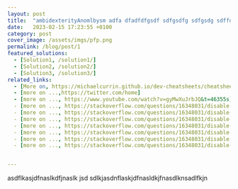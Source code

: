 ```yaml
---
layout: post
title:  "ambidexterityAnomlbysm adfa dfadfdfgsdf sdfgsdfg sdfgsdg sdffdg sdfd "
date:   2023-02-15 17:23:55 +0100
category: post
cover_image: /assets/imgs/pfp.png
permalink: /blog/post/1
featured_solutions:
  - [Solution1, /solution1/]
  - [Solution2, /solution2/]
  - [Solution3, /solution3/]
related_links:
  - [More on, https://michaelcurrin.github.io/dev-cheatsheets/cheatsheets/jekyll/liquid/conditionals/non-empty.html]
  - [more on ...,https://twitter.com/home]
  - [more on ..., https://www.youtube.com/watch?v=gyMwXuJrbJQ&t=46355s]
  - [more on ..., https://stackoverflow.com/questions/16348031/disable-scrolling-when-touch-moving-certain-element]
  - [more on ..., https://stackoverflow.com/questions/16348031/disable-scrolling-when-touch-moving-certain-element]
  - [more on ..., https://stackoverflow.com/questions/16348031/disable-scrolling-when-touch-moving-certain-element]
  - [more on ..., https://stackoverflow.com/questions/16348031/disable-scrolling-when-touch-moving-certain-element]
  - [more on ..., https://stackoverflow.com/questions/16348031/disable-scrolling-when-touch-moving-certain-element]
  - [more on ..., https://stackoverflow.com/questions/16348031/disable-scrolling-when-touch-moving-certain-element]
  - [more on ..., https://stackoverflow.com/questions/16348031/disable-scrolling-when-touch-moving-certain-element]


---
```



asdflkasjdfnaslkdfjnaslk jsd sdlkjasdnflaskjdfnasldkjfnasdlknsadlfkjn
